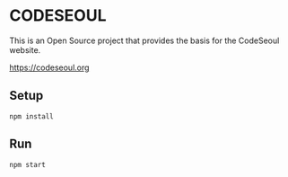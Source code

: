 # CODESEOUL
This is an Open Source project that provides the basis for the CodeSeoul website.

https://codeseoul.org

## Setup
```shell
npm install
```

## Run
```shell
npm start
```
